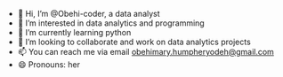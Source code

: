 - 👋 Hi, I’m @Obehi-coder, a data analyst
- 👀 I’m interested in data analytics and programming
- 🌱 I’m currently learning python
- 💞️ I’m looking to collaborate and work on data analytics projects
- 📫 You can reach me via email obehimary.humpheryodeh@gmail.com
- 😄 Pronouns: her


<!---
Obehi-coder/Obehi-coder is a ✨ special ✨ repository because its `README.md` (this file) appears on your GitHub profile.
You can click the Preview link to take a look at your changes.
--->
